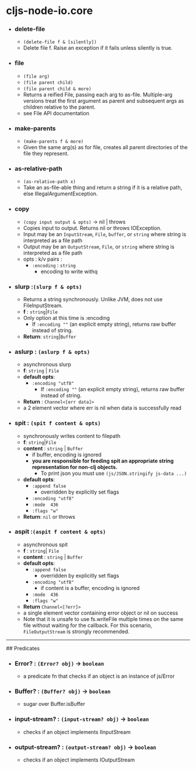 # cljs-node-io.core

* ### delete-file
  - `(delete-file f & [silently])`
  - Delete file f. Raise an exception if it fails unless silently is true.


* ### file
  - `(file arg)`
  - `(file parent child)`
  - `(file parent child & more)`
  - Returns a reified File, passing each arg to as-file.  Multiple-arg versions treat the first argument as parent and subsequent args as children relative to the parent.
  - see File API documentation


* ### make-parents
  - `(make-parents f & more)`
  - Given the same arg(s) as for file, creates all parent directories of the file they represent.


* ### as-relative-path
  - `(as-relative-path x) `
  - Take an as-file-able thing and return a string if it is a relative path, else IllegalArgumentException.

* ### copy
  * `(copy input output & opts)` -> nil | throws
  - Copies input to output.  Returns nil or throws IOException.
  - Input may be an `InputStream`, `File`, `buffer`, or `string` where string is interpreted as a file path
  - Output may be an `OutputStream`, `File`, or `string` where string is interpreted as a file path
  - opts : k/v pairs :
    - `:encoding` : `string`
      - encoding to write withq

* ### slurp :`(slurp f & opts)`
  + Returns a string synchronously. Unlike JVM, does not use FileInputStream.
  + __f__ : `string`|`File`
  + Only option at this time is :encoding
    - If `:encoding ""` (an explicit empty string), returns raw buffer instead of string.
  + __Return__: `string`|`Buffer`

+ ### aslurp : `(aslurp f & opts)`
  + asynchronous slurp
  + __f__: `string` | `File`
  + __default opts__:
      - `:encoding "utf8"`
        - If `:encoding ""` (an explicit empty string), returns raw buffer instead of string.
  + __Return__ : `Channel<[err data]>`
   - a 2 element vector where err is nil when data is successfully read

+ ### spit : `(spit f content & opts)`
  + synchronously writes content to filepath
  + __f__: `string`|`File`
  + __content__ : `string` | `Buffer`
    - if buffer, encoding is ignored
    - __you are responsible for feeding spit an appropriate string representation for non-clj objects.__
        - To print json you must use `(js/JSON.stringify js-data ...)`
  + __default opts__:
    - `:append false`
      - overridden by explicitly set flags
    - `:encoding "utf8"`
    - `:mode  436`
    - `:flags "w"`
  + __Return__: `nil` or throws

+ ### aspit :`(aspit f content & opts)`
  + asynchronous spit
  + __f__ : `string`| `File`
  + __content__ : `string` | `Buffer`
  + __default opts__:
    - `:append false`
      - overridden by explicitly set flags
    - `:encoding "utf8"`
      - if content is a buffer, encoding is ignored
    - `:mode  436`
    - `:flags "w"`
  + __Return__ `Channel<[?err]>`
   - a single element vector containing error object or nil on success
  + Note that it is unsafe to use fs.writeFile multiple times on the same file without waiting for the callback. For this scenario, `FileOutputStream` is strongly recommended.


<hr>
## Predicates

+ ### Error? : `(Error? obj)` -> `boolean`
  - a predicate fn that checks if an object is an instance of js/Error

+ ### Buffer? : `(Buffer? obj)` -> `boolean`
  - sugar over Buffer.isBuffer

+ ### input-stream? : `(input-stream? obj)` -> `boolean`
  - checks if an object implements IInputStream

+ ### output-stream? : `(output-stream? obj)` -> `boolean`
  - checks if an object implements IOutputStream